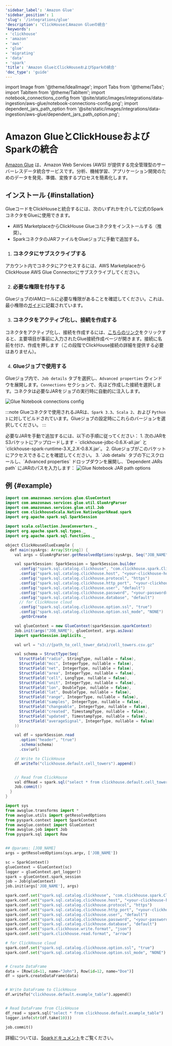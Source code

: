 ```yaml
---
'sidebar_label': 'Amazon Glue'
'sidebar_position': 1
'slug': '/integrations/glue'
'description': 'ClickHouseとAmazon Glueの統合'
'keywords':
- 'clickhouse'
- 'amazon'
- 'aws'
- 'glue'
- 'migrating'
- 'data'
- 'spark'
'title': 'Amazon GlueとClickHouseおよびSparkの統合'
'doc_type': 'guide'
---
```


import Image from '@theme/IdealImage';
import Tabs from '@theme/Tabs';
import TabItem from '@theme/TabItem';
import notebook_connections_config from '@site/static/images/integrations/data-ingestion/aws-glue/notebook-connections-config.png';
import dependent_jars_path_option from '@site/static/images/integrations/data-ingestion/aws-glue/dependent_jars_path_option.png';


# Amazon GlueとClickHouseおよびSparkの統合

[Amazon Glue](https://aws.amazon.com/glue/) は、Amazon Web Services (AWS) が提供する完全管理型のサーバーレスデータ統合サービスです。分析、機械学習、アプリケーション開発のためのデータを発見、準備、変換するプロセスを簡素化します。

## インストール {#installation}

GlueコードをClickHouseと統合するには、次のいずれかを介して公式のSparkコネクタをGlueに使用できます。
- AWS MarketplaceからClickHouse Glueコネクタをインストールする（推奨）。
- SparkコネクタのJARファイルをGlueジョブに手動で追加する。

<Tabs>
<TabItem value="AWS Marketplace" label="AWS Marketplace" default>

1. <h3 id="subscribe-to-the-connector">コネクタにサブスクライブする</h3>
アカウント内でコネクタにアクセスするには、AWS MarketplaceからClickHouse AWS Glue Connectorにサブスクライブしてください。

2. <h3 id="grant-required-permissions">必要な権限を付与する</h3>
GlueジョブのIAMロールに必要な権限があることを確認してください。これは、最小権限の[ガイド](https://docs.aws.amazon.com/glue/latest/dg/getting-started-min-privs-job.html#getting-started-min-privs-connectors)に記載されています。

3. <h3 id="activate-the-connector">コネクタをアクティブ化し、接続を作成する</h3>
コネクタをアクティブ化し、接続を作成するには、[こちらのリンク](https://console.aws.amazon.com/gluestudio/home#/connector/add-connection?connectorName="ClickHouse%20AWS%20Glue%20Connector"&connectorType="Spark"&connectorUrl=https://709825985650.dkr.ecr.us-east-1.amazonaws.com/clickhouse/clickhouse-glue:1.0.0&connectorClassName="com.clickhouse.spark.ClickHouseCatalog")をクリックすると、主要項目が事前に入力されたGlue接続作成ページが開きます。接続に名前を付け、作成を押します（この段階でClickHouse接続の詳細を提供する必要はありません）。

4. <h3 id="use-in-glue-job">Glueジョブで使用する</h3>
Glueジョブ内で、`Job details` タブを選択し、`Advanced properties` ウィンドウを展開します。`Connections` セクションで、先ほど作成した接続を選択します。コネクタは必要なJARをジョブの実行時に自動的に注入します。

<Image img={notebook_connections_config} size='md' alt='Glue Notebook connections config' force='true' />

:::note
Glueコネクタで使用されるJARは、`Spark 3.3`、`Scala 2`、および `Python 3` に対してビルドされています。Glueジョブの設定時にこれらのバージョンを選択してください。
:::

</TabItem>
<TabItem value="Manual Installation" label="Manual Installation">
必要なJARを手動で追加するには、以下の手順に従ってください：
1. 次のJARをS3バケットにアップロードします - `clickhouse-jdbc-0.6.X-all.jar` と `clickhouse-spark-runtime-3.X_2.X-0.8.X.jar`。
2. Glueジョブがこのバケットにアクセスできることを確認してください。
3. `Job details` タブの下にスクロールし、`Advanced properties` ドロップダウンを展開し、`Dependent JARs path` にJARのパスを入力します：

<Image img={dependent_jars_path_option} size='md' alt='Glue Notebook JAR path options' force='true' />

</TabItem>
</Tabs>

## 例 {#example}
<Tabs>
<TabItem value="Scala" label="Scala" default>

```java
import com.amazonaws.services.glue.GlueContext
import com.amazonaws.services.glue.util.GlueArgParser
import com.amazonaws.services.glue.util.Job
import com.clickhouseScala.Native.NativeSparkRead.spark
import org.apache.spark.sql.SparkSession

import scala.collection.JavaConverters._
import org.apache.spark.sql.types._
import org.apache.spark.sql.functions._

object ClickHouseGlueExample {
  def main(sysArgs: Array[String]) {
    val args = GlueArgParser.getResolvedOptions(sysArgs, Seq("JOB_NAME").toArray)

    val sparkSession: SparkSession = SparkSession.builder
      .config("spark.sql.catalog.clickhouse", "com.clickhouse.spark.ClickHouseCatalog")
      .config("spark.sql.catalog.clickhouse.host", "<your-clickhouse-host>")
      .config("spark.sql.catalog.clickhouse.protocol", "https")
      .config("spark.sql.catalog.clickhouse.http_port", "<your-clickhouse-port>")
      .config("spark.sql.catalog.clickhouse.user", "default")
      .config("spark.sql.catalog.clickhouse.password", "<your-password>")
      .config("spark.sql.catalog.clickhouse.database", "default")
      // for ClickHouse cloud
      .config("spark.sql.catalog.clickhouse.option.ssl", "true")
      .config("spark.sql.catalog.clickhouse.option.ssl_mode", "NONE")
      .getOrCreate

    val glueContext = new GlueContext(sparkSession.sparkContext)
    Job.init(args("JOB_NAME"), glueContext, args.asJava)
    import sparkSession.implicits._

    val url = "s3://{path_to_cell_tower_data}/cell_towers.csv.gz"

    val schema = StructType(Seq(
      StructField("radio", StringType, nullable = false),
      StructField("mcc", IntegerType, nullable = false),
      StructField("net", IntegerType, nullable = false),
      StructField("area", IntegerType, nullable = false),
      StructField("cell", LongType, nullable = false),
      StructField("unit", IntegerType, nullable = false),
      StructField("lon", DoubleType, nullable = false),
      StructField("lat", DoubleType, nullable = false),
      StructField("range", IntegerType, nullable = false),
      StructField("samples", IntegerType, nullable = false),
      StructField("changeable", IntegerType, nullable = false),
      StructField("created", TimestampType, nullable = false),
      StructField("updated", TimestampType, nullable = false),
      StructField("averageSignal", IntegerType, nullable = false)
    ))

    val df = sparkSession.read
      .option("header", "true")
      .schema(schema)
      .csv(url)

    // Write to ClickHouse
    df.writeTo("clickhouse.default.cell_towers").append()


    // Read from ClickHouse
    val dfRead = spark.sql("select * from clickhouse.default.cell_towers")
    Job.commit()
  }
}
```

</TabItem>
<TabItem value="Python" label="Python">

```python
import sys
from awsglue.transforms import *
from awsglue.utils import getResolvedOptions
from pyspark.context import SparkContext
from awsglue.context import GlueContext
from awsglue.job import Job
from pyspark.sql import Row


## @params: [JOB_NAME]
args = getResolvedOptions(sys.argv, ['JOB_NAME'])

sc = SparkContext()
glueContext = GlueContext(sc)
logger = glueContext.get_logger()
spark = glueContext.spark_session
job = Job(glueContext)
job.init(args['JOB_NAME'], args)

spark.conf.set("spark.sql.catalog.clickhouse", "com.clickhouse.spark.ClickHouseCatalog")
spark.conf.set("spark.sql.catalog.clickhouse.host", "<your-clickhouse-host>")
spark.conf.set("spark.sql.catalog.clickhouse.protocol", "https")
spark.conf.set("spark.sql.catalog.clickhouse.http_port", "<your-clickhouse-port>")
spark.conf.set("spark.sql.catalog.clickhouse.user", "default")
spark.conf.set("spark.sql.catalog.clickhouse.password", "<your-password>")
spark.conf.set("spark.sql.catalog.clickhouse.database", "default")
spark.conf.set("spark.clickhouse.write.format", "json")
spark.conf.set("spark.clickhouse.read.format", "arrow")

# for ClickHouse cloud
spark.conf.set("spark.sql.catalog.clickhouse.option.ssl", "true")
spark.conf.set("spark.sql.catalog.clickhouse.option.ssl_mode", "NONE")


# Create DataFrame
data = [Row(id=11, name="John"), Row(id=12, name="Doe")]
df = spark.createDataFrame(data)


# Write DataFrame to ClickHouse
df.writeTo("clickhouse.default.example_table").append()


# Read DataFrame from ClickHouse
df_read = spark.sql("select * from clickhouse.default.example_table")
logger.info(str(df.take(10)))

job.commit()
```

</TabItem>
</Tabs>

詳細については、[Sparkドキュメント](/integrations/apache-spark)をご覧ください。
